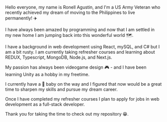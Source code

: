 Hello everyone, my name is Ronell Agustin, and I'm a US Army Veteran who recently achieved my dream of moving to the Philippines to live permanently! ✈️

I have always been amazed by programming and now that I am settled in my new home I am jumping back into this wonderful world 🗺️.

I have a background in web development using React, mySQL, and C# but I am a bit rusty.  I am currently taking refresher courses and learning about REDUX, Typescript, MongoDB, Node.js, and Next.js.

My passion has always been videogame design 🎮 - and I have been learning Unity as a hobby in my freetime.

I currently have a 👶 baby on the way and I figured that now would be a great time to sharpen my skills and pursue my dream career.

Once I have completed my refresher courses I plan to apply for jobs in web development as a full-stack developer.

Thank you for taking the time to check out my repository 😁.
